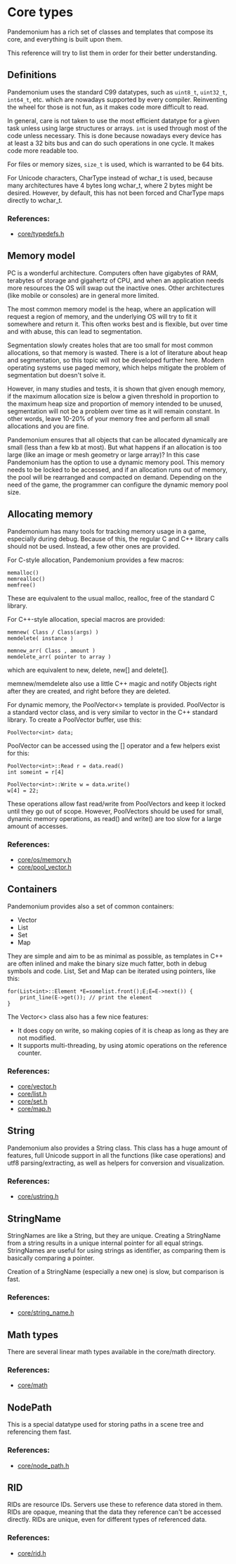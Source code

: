 

# Core types

Pandemonium has a rich set of classes and templates that compose its core,
and everything is built upon them.

This reference will try to list them in order for their better
understanding.

## Definitions

Pandemonium uses the standard C99 datatypes, such as `uint8_t`,
`uint32_t`, `int64_t`, etc. which are nowadays supported by every
compiler. Reinventing the wheel for those is not fun, as it makes code
more difficult to read.

In general, care is not taken to use the most efficient datatype for a
given task unless using large structures or arrays. `int` is used
through most of the code unless necessary. This is done because nowadays
every device has at least a 32 bits bus and can do such operations in
one cycle. It makes code more readable too.

For files or memory sizes, `size_t` is used, which is warranted to be
64 bits.

For Unicode characters, CharType instead of wchar_t is used, because
many architectures have 4 bytes long wchar_t, where 2 bytes might be
desired. However, by default, this has not been forced and CharType maps
directly to wchar_t.

### References:

-  [core/typedefs.h](https://github.com/Relintai/pandemonium_engine/blob/3.x/core/typedefs.h)

## Memory model

PC is a wonderful architecture. Computers often have gigabytes of RAM,
terabytes of storage and gigahertz of CPU, and when an application needs
more resources the OS will swap out the inactive ones. Other
architectures (like mobile or consoles) are in general more limited.

The most common memory model is the heap, where an application will
request a region of memory, and the underlying OS will try to fit it
somewhere and return it. This often works best and is flexible,
but over time and with abuse, this can lead to segmentation.

Segmentation slowly creates holes that are too small for most common
allocations, so that memory is wasted. There is a lot of literature
about heap and segmentation, so this topic will not be developed
further here. Modern operating systems use paged memory, which helps
mitigate the problem of segmentation but doesn't solve it.

However, in many studies and tests, it is shown that given enough
memory, if the maximum allocation size is below a given threshold in
proportion to the maximum heap size and proportion of memory intended to
be unused, segmentation will not be a problem over time as it will
remain constant. In other words, leave 10-20% of your memory free
and perform all small allocations and you are fine.

Pandemonium ensures that all objects that can be allocated dynamically are
small (less than a few kb at most). But what happens if an allocation is
too large (like an image or mesh geometry or large array)? In this case
Pandemonium has the option to use a dynamic memory pool. This memory needs to
be locked to be accessed, and if an allocation runs out of memory, the
pool will be rearranged and compacted on demand. Depending on the need
of the game, the programmer can configure the dynamic memory pool size.

## Allocating memory

Pandemonium has many tools for tracking memory usage in a game, especially
during debug. Because of this, the regular C and C++ library calls
should not be used. Instead, a few other ones are provided.

For C-style allocation, Pandemonium provides a few macros:

```
memalloc()
memrealloc()
memfree()
```

These are equivalent to the usual malloc, realloc, free of the standard C
library.

For C++-style allocation, special macros are provided:

```
memnew( Class / Class(args) )
memdelete( instance )

memnew_arr( Class , amount )
memdelete_arr( pointer to array )
```

which are equivalent to new, delete, new[] and delete[].

memnew/memdelete also use a little C++ magic and notify Objects right
after they are created, and right before they are deleted.

For dynamic memory, the PoolVector<> template is provided. PoolVector is a
standard vector class, and is very similar to vector in the C++ standard library.
To create a PoolVector buffer, use this:

```
PoolVector<int> data;
```

PoolVector can be accessed using the [] operator and a few helpers exist for this:

```
PoolVector<int>::Read r = data.read()
int someint = r[4]
```

```
PoolVector<int>::Write w = data.write()
w[4] = 22;
```

These operations allow fast read/write from PoolVectors and keep it
locked until they go out of scope. However, PoolVectors should be used
for small, dynamic memory operations, as read() and write() are too slow for a
large amount of accesses.

### References:

-  [core/os/memory.h](https://github.com/Relintai/pandemonium_engine/blob/3.x/core/os/memory.h)
-  [core/pool_vector.h](https://github.com/Relintai/pandemonium_engine/blob/3.x/core/pool_vector.cpp)

## Containers

Pandemonium provides also a set of common containers:

-  Vector
-  List
-  Set
-  Map

They are simple and aim to be as minimal as possible, as templates
in C++ are often inlined and make the binary size much fatter, both in
debug symbols and code. List, Set and Map can be iterated using
pointers, like this:

```
for(List<int>::Element *E=somelist.front();E;E=E->next()) {
    print_line(E->get()); // print the element
}
```

The Vector<> class also has a few nice features:

-  It does copy on write, so making copies of it is cheap as long as
   they are not modified.
-  It supports multi-threading, by using atomic operations on the
   reference counter.

### References:

-  [core/vector.h](https://github.com/Relintai/pandemonium_engine/blob/3.x/core/vector.h)
-  [core/list.h](https://github.com/Relintai/pandemonium_engine/blob/3.x/core/list.h)
-  [core/set.h](https://github.com/Relintai/pandemonium_engine/blob/3.x/core/set.h)
-  [core/map.h](https://github.com/Relintai/pandemonium_engine/blob/3.x/core/map.h)

## String

Pandemonium also provides a String class. This class has a huge amount of
features, full Unicode support in all the functions (like case
operations) and utf8 parsing/extracting, as well as helpers for
conversion and visualization.

### References:

-  [core/ustring.h](https://github.com/Relintai/pandemonium_engine/blob/3.x/core/ustring.h)

## StringName

StringNames are like a String, but they are unique. Creating a
StringName from a string results in a unique internal pointer for all
equal strings. StringNames are useful for using strings as
identifier, as comparing them is basically comparing a pointer.

Creation of a StringName (especially a new one) is slow, but comparison
is fast.

### References:

-  [core/string_name.h](https://github.com/Relintai/pandemonium_engine/blob/3.x/core/string_name.h)

## Math types

There are several linear math types available in the core/math
directory.

### References:

-  [core/math](https://github.com/Relintai/pandemonium_engine/tree/3.x/core/math)

## NodePath

This is a special datatype used for storing paths in a scene tree and
referencing them fast.

### References:

-  [core/node_path.h](https://github.com/Relintai/pandemonium_engine/blob/3.x/core/node_path.h)

## RID

RIDs are resource IDs. Servers use these to reference data stored in
them. RIDs are opaque, meaning that the data they reference can't be
accessed directly. RIDs are unique, even for different types of
referenced data.

### References:

-  [core/rid.h](https://github.com/Relintai/pandemonium_engine/blob/3.x/core/rid.h)

